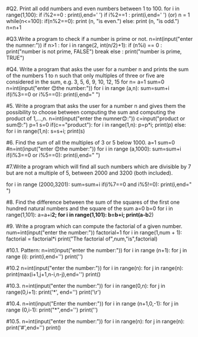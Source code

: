 #Q2. Print all odd numbers and even numbers between 1 to 100.
for i in range(1,100): 
    if i%2==0 :
        print(i,end=' ')
    if i%2==1 :
        print(i,end=' ')
        (or)
n = 1 
while(n<=100): 
        if(n%2==0): 
            print (n, "is even.")
        else:
             print (n, "is odd.") 
        n=n+1        
        
#Q3.Write a program to check if a number is prime or not.
n=int(input("enter the numner:"))
if n>1 :
    for i in range(2, int(n/2)+1):
        if (n%i) == 0 :
            print("number is not prime, FALSE")
            break
        else :
            print("number is prime, TRUE")
  
#Q4. Write a program that asks the user for a number n and prints the sum of the numbers 1 to n such that only multiples of three or five are considered in the sum, e.g. 3, 5, 6, 9, 10, 12, 15 for n=
a=1
sum=0
n=int(input("enter 😊the number:"))
for i in range (a,n):
    sum=sum+i
    if(i%3==0 or i%5==0):
        print(i,end=" ")

#5. Write a program that asks the user for a number n and gives them the possibility to choose between computing the sum and computing the product of 1,…,n.
n=int(input("enter the numner😊:"))
c=input("product or sum😍:")
p=1
s=0
if(c=="product"):
    for i in range(1,n):
        p=p*i;
    print(p)
else:
    for i in range(1,n):
        s=s+i;
    print(s)

#6. Find the sum of all the multiples of 3 or 5 below 1000.
a=1
sum=0
#n=int(input("enter 😊the number:"))
for i in range (a,1000):
    sum=sum+i
    if(i%3==0 or i%5==0):
        print(i,end=" ")
        
#7.Write a program which will find all such numbers which are divisible by 7 but are not a multiple of 5, between 2000 and 3200 (both included).

for i in range (2000,3201):
    sum=sum+i
    if(i%7==0 and i%5!=0):
        print(i,end=" ")   
        
#8. Find the difference between the sum of the squares of the first one hundred natural numbers and the square of the sum
a=0
b=0
for i in range(1,101):
    a=a+i**2;
for i in range(1,101):
    b=b+i;
print(a-b**2)

#9. Write a program which can compute the factorial of a given number.
num=int(input("enter the number:"))
factorial=1
for i in range(1,num + 1):
       factorial = factorial*i
print("The factorial of",num,"is",factorial)

#10.1. Pattern:
n=int(input("enter the number:"))
for i in range (n+1):
    for j in range (i):
        print(i,end='')
    print('')
    
#10.2
n=int(input("enter the number:"))
for i in range(n):
    for j in range(n):
        print(max(i+1,j+1,n-i,n-j),end='')
    print()   
    
#10.3.
n=int(input("enter the number:"))
for i in range(0,n):
    for j in range(0,i+1):
        print('*', end='')
    print('\r')
    
#10.4.
n=int(input("Enter the number:"))
for i in range (n+1,0,-1):
    for j in range (0,i-1):
        print("*",end='')
    print('')
    
#10.5.
n=int(input("enter the number:"))
for i in range(n):
    for j in range(n):
        print('#',end='')
    print()
